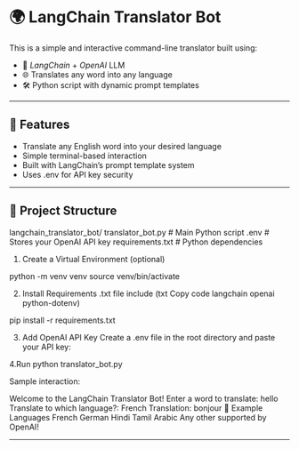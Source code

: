# 🌍 LangChain Translator Bot

This is a simple and interactive command-line translator built using:

- 🧠 *LangChain* + *OpenAI* LLM
- 🌐 Translates any word into any language
- 🛠 Python script with dynamic prompt templates

---
## 🚀 Features

- Translate any English word into your desired language
- Simple terminal-based interaction
- Built with LangChain’s prompt template system
- Uses .env for API key security

---
## 📁 Project Structure

langchain_translator_bot/
    translator_bot.py # Main Python script
    .env # Stores your OpenAI API key
    requirements.txt # Python dependencies


1. Create a Virtual Environment (optional)

  python -m venv venv
  source venv/bin/activate 

2. Install Requirements
.txt file include
(txt
Copy code
langchain
openai
python-dotenv)

  pip install -r requirements.txt

3. Add OpenAI API Key
   Create a .env file in the root directory and paste your API key:

4.Run
python translator_bot.py

Sample interaction:

Welcome to the LangChain Translator Bot!
Enter a word to translate: hello
Translate to which language?: French
Translation: bonjour
🧠 Example Languages
French
German
Hindi
Tamil
Arabic
Any other supported by OpenAI!

-----------------
